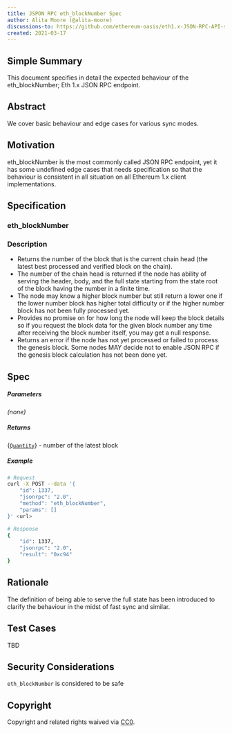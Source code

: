 ```yaml
---
title: JSPON RPC eth_blockNumber Spec
author: Alita Moore (@alita-moore)
discussions-to: https://github.com/ethereum-oasis/eth1.x-JSON-RPC-API-standard
created: 2021-03-17
---
```


## Simple Summary
This document specifies in detail the expected behaviour of the eth_blockNumber; Eth 1.x JSON RPC endpoint.

## Abstract
We cover basic behaviour and edge cases for various sync modes.

## Motivation
eth_blockNumber is the most commonly called JSON RPC endpoint, yet it has some undefined edge cases that needs specification so that the behaviour is consistent in all situation on all Ethereum 1.x client implementations.

## Specification

### eth_blockNumber

### Description
- Returns the number of the block that is the current chain head (the latest best processed and verified block on the chain).
- The number of the chain head is returned if the node has ability of serving the header, body, and the full state starting from the state root of the block having the number in a finite time.
- The node may know a higher block number but still return a lower one if the lower number block has higher total difficulty or if the higher number block has not been fully processed yet.
- Provides no promise on for how long the node will keep the block details so if you request the block data for the given block number any time after receiving the block number itself, you may get a null response.
- Returns an error if the node has not yet processed or failed to process the genesis block. Some nodes MAY decide not to enable JSON RPC if the genesis block calculation has not been done yet.

## Spec

##### Parameters

_(none)_

##### Returns

{[`Quantity`](./types/Quantity.md)} - number of the latest block

##### Example

```sh
# Request
curl -X POST --data '{
    "id": 1337,
    "jsonrpc": "2.0",
    "method": "eth_blockNumber",
    "params": []
}' <url>

# Response
{
    "id": 1337,
    "jsonrpc": "2.0",
    "result": "0xc94"
}
```

## Rationale
The definition of being able to serve the full state has been introduced to clarify the behaviour in the midst of fast sync and similar.

## Test Cases
TBD

## Security Considerations
`eth_blockNumber` is considered to be safe

## Copyright
Copyright and related rights waived via [CC0](https://creativecommons.org/publicdomain/zero/1.0/).

